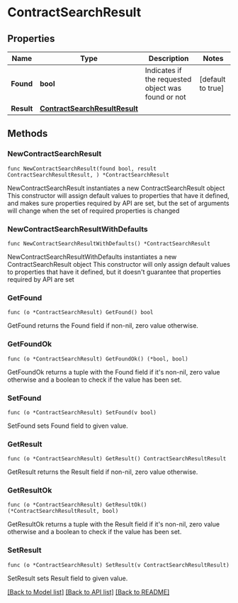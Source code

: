 # ContractSearchResult

## Properties

Name | Type | Description | Notes
------------ | ------------- | ------------- | -------------
**Found** | **bool** | Indicates if the requested object was found or not | [default to true]
**Result** | [**ContractSearchResultResult**](ContractSearchResultResult.md) |  | 

## Methods

### NewContractSearchResult

`func NewContractSearchResult(found bool, result ContractSearchResultResult, ) *ContractSearchResult`

NewContractSearchResult instantiates a new ContractSearchResult object
This constructor will assign default values to properties that have it defined,
and makes sure properties required by API are set, but the set of arguments
will change when the set of required properties is changed

### NewContractSearchResultWithDefaults

`func NewContractSearchResultWithDefaults() *ContractSearchResult`

NewContractSearchResultWithDefaults instantiates a new ContractSearchResult object
This constructor will only assign default values to properties that have it defined,
but it doesn't guarantee that properties required by API are set

### GetFound

`func (o *ContractSearchResult) GetFound() bool`

GetFound returns the Found field if non-nil, zero value otherwise.

### GetFoundOk

`func (o *ContractSearchResult) GetFoundOk() (*bool, bool)`

GetFoundOk returns a tuple with the Found field if it's non-nil, zero value otherwise
and a boolean to check if the value has been set.

### SetFound

`func (o *ContractSearchResult) SetFound(v bool)`

SetFound sets Found field to given value.


### GetResult

`func (o *ContractSearchResult) GetResult() ContractSearchResultResult`

GetResult returns the Result field if non-nil, zero value otherwise.

### GetResultOk

`func (o *ContractSearchResult) GetResultOk() (*ContractSearchResultResult, bool)`

GetResultOk returns a tuple with the Result field if it's non-nil, zero value otherwise
and a boolean to check if the value has been set.

### SetResult

`func (o *ContractSearchResult) SetResult(v ContractSearchResultResult)`

SetResult sets Result field to given value.



[[Back to Model list]](../README.md#documentation-for-models) [[Back to API list]](../README.md#documentation-for-api-endpoints) [[Back to README]](../README.md)


